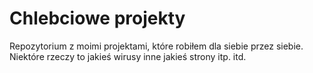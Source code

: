 # Chlebciowe projekty
Repozytorium z moimi projektami, które robiłem dla siebie przez siebie. Niektóre rzeczy to jakieś wirusy inne jakieś strony itp. itd.
